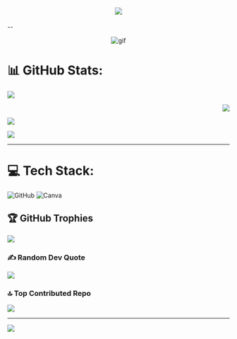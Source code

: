 <h1 align="center">
    <img src="https://readme-typing-svg.herokuapp.com/?font=Righteous&size=35&center=true&vCenter=true&width=500&height=70&duration=5000&lines=Welcome+to+my+GitHub!;" />
</h1>
 
 --
 
 <div align="center">
  
![gif](https://media3.giphy.com/media/v1.Y2lkPTc5MGI3NjExeWQ4OWVyaWdscnBka280bml5Nm9rMTJsc2FkeHM0czhlY283djMxZyZlcD12MV9pbnRlcm5hbF9naWZfYnlfaWQmY3Q9Zw/f3iwJFOVOwuy7K6FFw/giphy.webp)


 <div align="left">
     
# 📊 GitHub Stats:
 <div align="left">

![](https://github-readme-stats.vercel.app/api?username=whatisthissam&theme=nightowl&hide_border=false&include_all_commits=true&count_private=true)<br/>


 <div align="right">
     
![](https://media3.giphy.com/media/v1.Y2lkPTc5MGI3NjExM2I0a2NqaWFya3N0ODA3c3Jlem5iOHpudjk4eTRncmdvbnZoazdqcyZlcD12MV9pbnRlcm5hbF9naWZfYnlfaWQmY3Q9Zw/X2Iney7tVHeWtS1Y9Z/giphy.webp)

 <div align="left">


![](https://github-readme-streak-stats.herokuapp.com/?user=whatisthissam&theme=nightowl&hide_border=false)<br/>


![](https://github-readme-stats.vercel.app/api/top-langs/?username=whatisthissam&theme=nightowl&hide_border=false&include_all_commits=true&count_private=true&layout=compact)


---



# 💻 Tech Stack:
![GitHub](https://img.shields.io/badge/github-%23121011.svg?style=for-the-badge&logo=github&logoColor=white) ![Canva](https://img.shields.io/badge/Canva-%2300C4CC.svg?style=for-the-badge&logo=Canva&logoColor=white) 



## 🏆 GitHub Trophies
![](https://github-profile-trophy.vercel.app/?username=whatisthissam&theme=radical&no-frame=true&no-bg=false&margin-w=4)



### ✍️ Random Dev Quote
![](https://quotes-github-readme.vercel.app/api?type=vetical&theme=radical)



### 🔝 Top Contributed Repo
![](https://github-contributor-stats.vercel.app/api?username=whatisthissam&limit=5&theme=dark&combine_all_yearly_contributions=true)



---
[![](https://visitcount.itsvg.in/api?id=whatisthissam&icon=1&color=1)](https://visitcount.itsvg.in)

<!-- Proudly created with GPRM ( https://gprm.itsvg.in ) -->
